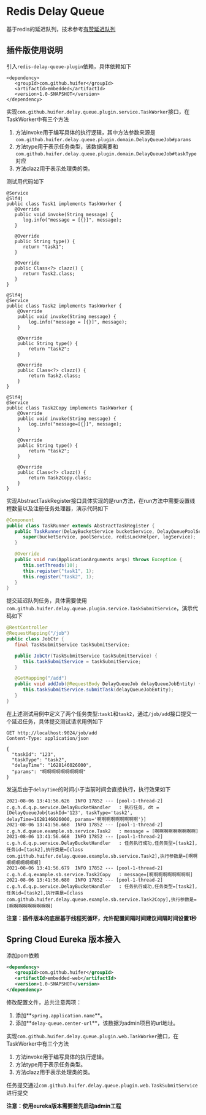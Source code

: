 # Redis Delay Queue

基于redis的延迟队列，技术参考[有赞延迟队列](https://tech.youzan.com/queuing_delay/)

## 插件版使用说明

引入`redis-delay-queue-plugin`依赖，具体依赖如下

```
<dependency>
   <groupId>com.github.huifer</groupId>
   <artifactId>embedded</artifactId>
   <version>1.0-SNAPSHOT</version>
</dependency>
```

实现`com.github.huifer.delay.queue.plugin.service.TaskWorker`接口，在TaskWorker中有三个方法

1. 方法invoke用于编写具体的执行逻辑，其中方法参数来源是`com.github.huifer.delay.queue.plugin.domain.DelayQueueJob#params`
2. 方法type用于表示任务类型，该数据需要和`com.github.huifer.delay.queue.plugin.domain.DelayQueueJob#taskType`对应
3. 方法clazz用于表示处理类的类。

测试用代码如下

```
@Service
@Slf4j
public class Task1 implements TaskWorker {
   @Override
   public void invoke(String message) {
      log.info("message = [{}]", message);
   }

   @Override
   public String type() {
      return "task1";
   }

   @Override
   public Class<?> clazz() {
      return Task2.class;
   }
}

@Slf4j
@Service
public class Task2 implements TaskWorker {
	@Override
	public void invoke(String message) {
		log.info("message = [{}]", message);
	}

	@Override
	public String type() {
		return "task2";
	}

	@Override
	public Class<?> clazz() {
		return Task2.class;
	}
}

@Slf4j
@Service
public class Task2Copy implements TaskWorker {
	@Override
	public void invoke(String message) {
		log.info("message=[{}]", message);
	}

	@Override
	public String type() {
		return "task2";
	}

	@Override
	public Class<?> clazz() {
		return Task2Copy.class;
	}
}
```

实现AbstractTaskRegister接口具体实现的是run方法，在run方法中需要设置线程数量以及注册任务处理器，演示代码如下

```java
@Component
public class TaskRunner extends AbstractTaskRegister {
   public TaskRunner(DelayBucketService bucketService, DelayQueuePoolService poolService, RedisLockServiceImpl redisLockHelper, LogService logService) {
      super(bucketService, poolService, redisLockHelper, logService);
   }

   @Override
   public void run(ApplicationArguments args) throws Exception {
      this.setThreads(10);
      this.register("task1", 1);
      this.register("task2", 1);
   }
}
```

提交延迟队列任务，具体需要使用`com.github.huifer.delay.queue.plugin.service.TaskSubmitService`，演示代码如下

```java
@RestController
@RequestMapping("/job")
public class JobCtr {
   final TaskSubmitService taskSubmitService;

   public JobCtr(TaskSubmitService taskSubmitService) {
      this.taskSubmitService = taskSubmitService;
   }

   @GetMapping("/add")
   public void addJob(@RequestBody DelayQueueJob delayQueueJobEntity) {
      this.taskSubmitService.submitTask(delayQueueJobEntity);
   }
}
```

在上述测试用例中定义了两个任务类型:`task1`和`task2`，通过`/job/add`接口提交一个延迟任务，具体提交测试请求用例如下

```http
GET http://localhost:9024/job/add
Content-Type: application/json

{
  "taskId": "123",
  "taskType": "task2",
  "delayTime": "1628146026000",
  "params": "啊啊啊啊啊啊啊啊啊"
}
```

发送后由于`delayTime`的时间小于当前时间会直接执行，执行效果如下

```
2021-08-06 13:41:56.626  INFO 17852 --- [pool-1-thread-2] c.g.h.d.q.p.service.DelayBucketHandler   : 执行任务, dt = [DelayQueueJob{taskId='123', taskType='task2', delayTime=1628146026000, params='啊啊啊啊啊啊啊啊啊'}]
2021-08-06 13:41:56.668  INFO 17852 --- [pool-1-thread-2] c.g.h.d.queue.example.sb.service.Task2   : message = [啊啊啊啊啊啊啊啊啊]
2021-08-06 13:41:56.668  INFO 17852 --- [pool-1-thread-2] c.g.h.d.q.p.service.DelayBucketHandler   : 任务执行成功,任务类型=[task2],任务id=[task2],执行类是=[class com.github.huifer.delay.queue.example.sb.service.Task2],执行参数是=[啊啊啊啊啊啊啊啊啊]
2021-08-06 13:41:56.679  INFO 17852 --- [pool-1-thread-2] c.g.h.d.q.example.sb.service.Task2Copy   : message=[啊啊啊啊啊啊啊啊啊]
2021-08-06 13:41:56.680  INFO 17852 --- [pool-1-thread-2] c.g.h.d.q.p.service.DelayBucketHandler   : 任务执行成功,任务类型=[task2],任务id=[task2],执行类是=[class com.github.huifer.delay.queue.example.sb.service.Task2Copy],执行参数是=[啊啊啊啊啊啊啊啊啊]

```

**注意：插件版本的底层基于线程死循环，允许配置间隔时间建议间隔时间设置1秒**





## Spring Cloud Eureka 版本接入

添加pom依赖

```xml
<dependency>
   <groupId>com.github.huifer</groupId>
   <artifactId>embedded-web</artifactId>
   <version>1.0-SNAPSHOT</version>
</dependency>
```

修改配置文件，总共注意两项：

1. 添加**`spring.application.name`**。
2. 添加**`delay-queue.center-url`**，该数据为admin项目的url地址。

实现`com.github.huifer.delay.queue.plugin.web.TaskWorker`接口，在TaskWorker中有三个方法

1. 方法invoke用于编写具体的执行逻辑。
2. 方法type用于表示任务类型。
3. 方法clazz用于表示处理类的类。

任务提交通过`com.github.huifer.delay.queue.plugin.web.TaskSubmitService`进行提交

**注意：使用eureka版本需要首先启动admin工程**